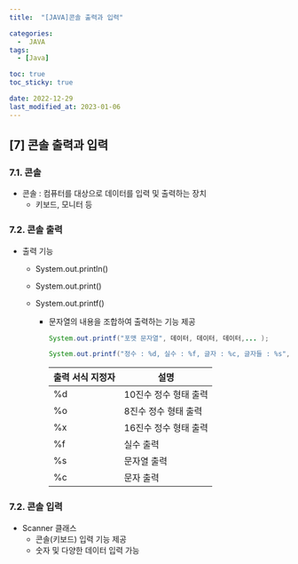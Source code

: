 ```yaml
---
title:  "[JAVA]콘솔 출력과 입력" 

categories:
  -  JAVA
tags:
  - [Java]

toc: true
toc_sticky: true

date: 2022-12-29
last_modified_at: 2023-01-06
---
```

[7] 콘솔 출력과 입력
----
### 7.1. 콘솔
- 콘솔 : 컴퓨터를 대상으로 데이터를 입력 및 출력하는 장치
    - 키보드, 모니터 등

### 7.2. 콘솔 출력
- 출력 기능
    - System.out.println()
    - System.out.print()
    - System.out.printf() 
        
        - 문자열의 내용을 조합하여 출력하는 기능 제공 
            ```java
            System.out.printf("포맷 문자열", 데이터, 데이터, 데이터,... );

            System.out.printf("정수 : %d, 실수 : %f, 글자 : %c, 글자들 : %s", 10, 3.14, 'A', "이순신");
            ```

            |출력 서식 지정자 |설명|
            |---|---|
            |%d|10진수 정수 형태 출력|
            |%o|8진수 정수 형태 출력|
            |%x|16진수 정수 형태 출력|
            |%f|실수 출력|
            |%s|문자열 출력|
            |%c|문자 출력 |

### 7.2. 콘솔 입력
- Scanner 클래스 
    - 콘솔(키보드) 입력 기능 제공 
    - 숫자 및 다양한 데이터 입력 가능